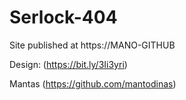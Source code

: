 # Serlock-404

Site published at https://MANO-GITHUB

Design: (https://bit.ly/3Ii3yri)

Mantas (https://github.com/mantodinas)